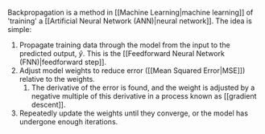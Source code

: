 Backpropagation is a method in [[Machine Learning|machine learning]] of 'training' a [[Artificial Neural Network (ANN)|neural network]]. The idea is simple:

1. Propagate training data through the model from the input to the predicted output, $\hat{y}$. This is the [[Feedforward Neural Network (FNN)|feedforward step]].
2. Adjust model weights to reduce error ([[Mean Squared Error|MSE]]) relative to the weights.
	1. The derivative of the error is found, and the weight is adjusted by a negative multiple of this derivative in a process known as [[gradient descent]].
3. Repeatedly update the weights until they converge, or the model has undergone enough iterations.

